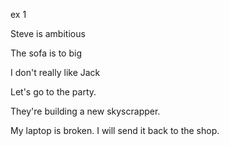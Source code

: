 ex 1

Steve is ambitious 

The sofa is to big

I don't really like Jack

Let's go to the party. 

They're building a new skyscrapper. 

My laptop is broken. I will send it back to the shop.

